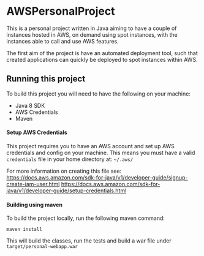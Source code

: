 # AWSPersonalProject

This is a personal project written in Java aiming to have a couple of instances hosted in AWS,
on demand using spot instances, with the instances able to call and use AWS features.

The first aim of the project is have an automated deployment tool, such that
created applications can quickly be deployed to spot instances within AWS.

## Running this project

To build this project you will need to have the following on your machine:
- Java 8 SDK
- AWS Credentials
- Maven

#### Setup AWS Credentials
This project requires you to have an AWS account and set up AWS credentials and config on your machine.
This means you must have a valid `credentials` file in your home directory at: `~/.aws/`

For more information on creating this file see:
https://docs.aws.amazon.com/sdk-for-java/v1/developer-guide/signup-create-iam-user.html
https://docs.aws.amazon.com/sdk-for-java/v1/developer-guide/setup-credentials.html

#### Building using maven
To build the project locally, run the following maven command:

`maven install`

This will build the classes, run the tests and build a war file under `target/personal-webapp.war`
